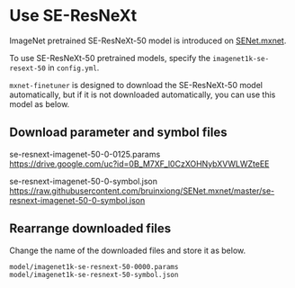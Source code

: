 # Use SE-ResNeXt

ImageNet pretrained SE-ResNeXt-50 model is introduced on [SENet.mxnet].

To use SE-ResNeXt-50 pretrained models, specify the `imagenet1k-se-resext-50` in `config.yml`.

`mxnet-finetuner` is designed to download the SE-ResNeXt-50 model automatically,
but if it is not downloaded automatically, you can use this model as below.

## Download parameter and symbol files

se-resnext-imagenet-50-0-0125.params  
https://drive.google.com/uc?id=0B_M7XF_l0CzXOHNybXVWLWZteEE

se-resnext-imagenet-50-0-symbol.json  
https://raw.githubusercontent.com/bruinxiong/SENet.mxnet/master/se-resnext-imagenet-50-0-symbol.json

## Rearrange downloaded files

Change the name of the downloaded files and store it as below.

```
model/imagenet1k-se-resnext-50-0000.params
model/imagenet1k-se-resnext-50-symbol.json
```


[SENet.mxnet]: https://github.com/bruinxiong/SENet.mxnet
